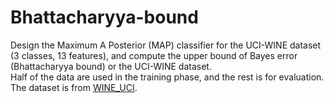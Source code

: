 # Bhattacharyya-bound

Design the Maximum A Posterior (MAP) classifier for the UCI-WINE dataset (3 classes,  13 features), and compute the upper bound of Bayes error (Bhattacharyya bound) or the UCI-WINE dataset.  
Half of the data are used in the training phase, and the rest is for evaluation.  
The dataset is from [WINE_UCI](http://archive.ics.uci.edu/ml/datasets/wine).
